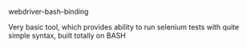 webdriver-bash-binding

Very basic tool, which provides ability to run selenium tests with quite simple syntax, built totally on BASH
